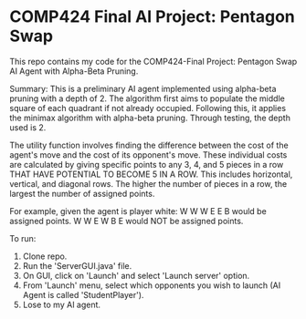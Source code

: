 # COMP424 Final AI Project: Pentagon Swap
This repo contains my code for the COMP424-Final Project: Pentagon Swap AI Agent with Alpha-Beta Pruning.

Summary:
This is a preliminary AI agent implemented using alpha-beta pruning with a depth of 2.
The algorithm first aims to populate the middle square of each quadrant if not already occupied.
Following this, it applies the minimax algorithm with alpha-beta pruning. Through testing, the depth used is 2.

The utility function involves finding the difference between the cost of the agent's move and the cost of its opponent's move. These individual costs are calculated by giving specific points to any 3, 4, and 5 pieces in a row THAT HAVE POTENTIAL TO BECOME 5 IN A ROW. This includes horizontal, vertical, and diagonal rows. The higher the number of pieces in  a row, the largest the number of assigned points.

For example, given the agent is player white:
W W W E E B would be assigned points.
W W E W B E would NOT be assigned points.

To run:
1. Clone repo.
2. Run the 'ServerGUI.java' file.
3. On GUI, click on 'Launch' and select 'Launch server' option.
4. From 'Launch' menu, select which opponents you wish to launch (AI Agent is called 'StudentPlayer').
5. Lose to my AI agent.
